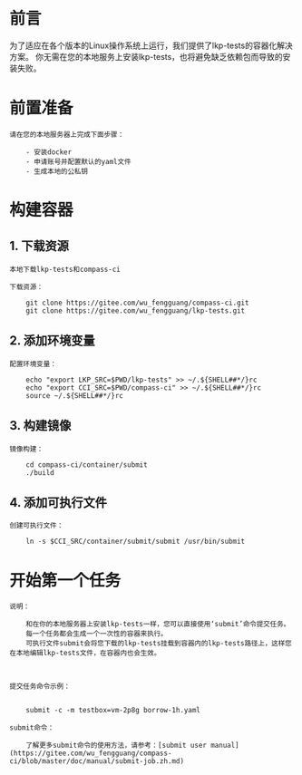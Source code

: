 # 前言

为了适应在各个版本的Linux操作系统上运行，我们提供了lkp-tests的容器化解决方案。
你无需在您的本地服务上安装lkp-tests，也将避免缺乏依赖包而导致的安装失败。

# 前置准备

    请在您的本地服务器上完成下面步骤：

        - 安装docker
        - 申请账号并配置默认的yaml文件
        - 生成本地的公私钥

# 构建容器

## 1. 下载资源

    本地下载lkp-tests和compass-ci

    下载资源：

        git clone https://gitee.com/wu_fengguang/compass-ci.git
        git clone https://gitee.com/wu_fengguang/lkp-tests.git

## 2. 添加环境变量

    配置环境变量：

        echo "export LKP_SRC=$PWD/lkp-tests" >> ~/.${SHELL##*/}rc
        echo "export CCI_SRC=$PWD/compass-ci" >> ~/.${SHELL##*/}rc
        source ~/.${SHELL##*/}rc

## 3. 构建镜像

    镜像构建：

        cd compass-ci/container/submit
        ./build

## 4. 添加可执行文件

    创建可执行文件：

        ln -s $CCI_SRC/container/submit/submit /usr/bin/submit

# 开始第一个任务

    说明：

        和在你的本地服务器上安装lkp-tests一样，您可以直接使用‘submit’命令提交任务。
        每一个任务都会生成一个一次性的容器来执行。
        可执行文件submit会将您下载的lkp-tests挂载到容器内的lkp-tests路径上，这样您在本地编辑lkp-tests文件，在容器内也会生效。
        


    提交任务命令示例：


        submit -c -m testbox=vm-2p8g borrow-1h.yaml

    submit命令：

        了解更多submit命令的使用方法，请参考：[submit user manual](https://gitee.com/wu_fengguang/compass-ci/blob/master/doc/manual/submit-job.zh.md)
